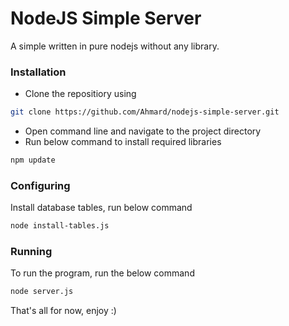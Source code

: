 # NodeJS Simple Server

A simple written in pure nodejs without any library.

### Installation
- Clone the repositiory using 
```bash
git clone https://github.com/Ahmard/nodejs-simple-server.git
```
- Open command line and navigate to the project directory 
- Run below command to install required libraries
```bash 
npm update
```
### Configuring
Install database tables, run below command
```bash
node install-tables.js
```

### Running
To run the program, run the below command
```bash
node server.js
```
That's all for now, enjoy :)